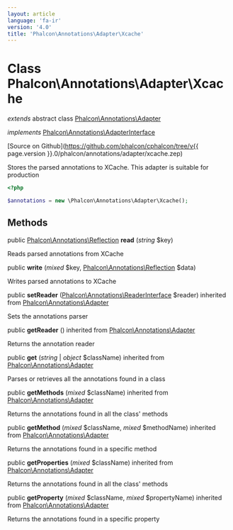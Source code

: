 ```yaml
---
layout: article
language: 'fa-ir'
version: '4.0'
title: 'Phalcon\Annotations\Adapter\Xcache'
---
```

# Class **Phalcon\Annotations\Adapter\Xcache**

*extends* abstract class [Phalcon\Annotations\Adapter](Phalcon_Annotations_Adapter)

*implements* [Phalcon\Annotations\AdapterInterface](Phalcon_Annotations_AdapterInterface)

[Source on Github](https://github.com/phalcon/cphalcon/tree/v{{ page.version }}.0/phalcon/annotations/adapter/xcache.zep)

Stores the parsed annotations to XCache. This adapter is suitable for production

```php
<?php

$annotations = new \Phalcon\Annotations\Adapter\Xcache();

```

## Methods

public [Phalcon\Annotations\Reflection](Phalcon_Annotations_Reflection) **read** (*string* $key)

Reads parsed annotations from XCache

public **write** (*mixed* $key, [Phalcon\Annotations\Reflection](Phalcon_Annotations_Reflection) $data)

Writes parsed annotations to XCache

public **setReader** ([Phalcon\Annotations\ReaderInterface](Phalcon_Annotations_ReaderInterface) $reader) inherited from [Phalcon\Annotations\Adapter](Phalcon_Annotations_Adapter)

Sets the annotations parser

public **getReader** () inherited from [Phalcon\Annotations\Adapter](Phalcon_Annotations_Adapter)

Returns the annotation reader

public **get** (*string* | *object* $className) inherited from [Phalcon\Annotations\Adapter](Phalcon_Annotations_Adapter)

Parses or retrieves all the annotations found in a class

public **getMethods** (*mixed* $className) inherited from [Phalcon\Annotations\Adapter](Phalcon_Annotations_Adapter)

Returns the annotations found in all the class' methods

public **getMethod** (*mixed* $className, *mixed* $methodName) inherited from [Phalcon\Annotations\Adapter](Phalcon_Annotations_Adapter)

Returns the annotations found in a specific method

public **getProperties** (*mixed* $className) inherited from [Phalcon\Annotations\Adapter](Phalcon_Annotations_Adapter)

Returns the annotations found in all the class' methods

public **getProperty** (*mixed* $className, *mixed* $propertyName) inherited from [Phalcon\Annotations\Adapter](Phalcon_Annotations_Adapter)

Returns the annotations found in a specific property